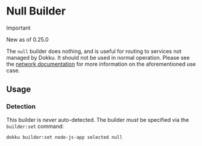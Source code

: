 # Null Builder

> [!IMPORTANT]
> New as of 0.25.0

The `null` builder does nothing, and is useful for routing to services not managed by Dokku. It should not be used in normal operation. Please see the [network documentation](/docs/networking/network.md#routing-an-app-to-a-known-ipport-combination) for more information on the aforementioned use case.

## Usage

### Detection

This builder is _never_ auto-detected. The builder _must_  be specified via the `builder:set` command:

```shell
dokku builder:set node-js-app selected null
```
